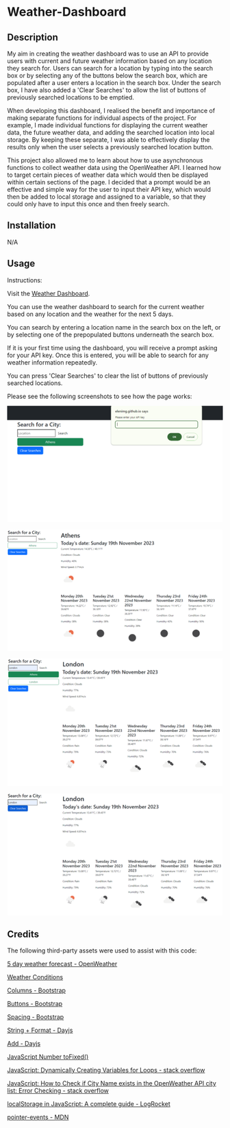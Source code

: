 # Weather-Dashboard

## Description

My aim in creating the weather dashboard was to use an API to provide users with current and future weather information based on any location they search for. Users can search for a location by typing into the search box or by selecting any of the buttons below the search box, which are populated after a user enters a location in the search box. Under the search box, I have also added a 'Clear Searches' to allow the list of buttons of previously searched locations to be emptied.

When developing this dashboard, I realised the benefit and importance of making separate functions for individual aspects of the project. For example, I made individual functions for displaying the current weather data, the future weather data, and adding the searched location into local storage. By keeping these separate, I was able to effectively display the results only when the user selects a previously searched location button.

This project also allowed me to learn about how to use asynchronous functions to collect weather data using the OpenWeather API. I learned how to target certain pieces of weather data which would then be displayed within certain sections of the page. I decided that a prompt would be an effective and simple way for the user to input their API key, which would then be added to local storage and assigned to a variable, so that they could only have to input this once and then freely search.

## Installation

N/A

## Usage

Instructions:

Visit the [Weather Dashboard](https://elenimg.github.io/Weather-Dashboard/).

You can use the weather dashboard to search for the current weather based on any location and the weather for the next 5 days. 

You can search by entering a location name in the search box on the left, or by selecting one of the prepopulated buttons underneath the search box. 

If it is your first time using the dashboard, you will receive a prompt asking for your API key. Once this is entered, you will be able to search for any weather information repeatedly.

You can press 'Clear Searches' to clear the list of buttons of previously searched locations.


Please see the following screenshots to see how the page works:

![Entering API Key](styles/images/Screenshot%201.png)

![Search for weather by clicking button](styles/images/Screenshot%202.png)

![Search for weather by inputting location name](styles/images/Screenshot%203.png)

![Clearing results](styles/images/Screenshot%204.png)



## Credits

The following third-party assets were used to assist with this code:

[5 day weather forecast - OpenWeather](https://openweathermap.org/forecast5)

[Weather Conditions](https://openweathermap.org/weather-conditions)

[Columns - Bootstrap](https://getbootstrap.com/docs/5.3/layout/columns/)

[Buttons - Bootstrap](https://getbootstrap.com/docs/5.3/components/buttons/)

[Spacing - Bootstrap](https://getbootstrap.com/docs/4.0/utilities/spacing/)

[String + Format - Dayjs](https://day.js.org/docs/en/parse/string-format)

[Add - Dayjs](https://day.js.org/docs/en/manipulate/add)

[JavaScript Number toFixed()](https://www.w3schools.com/jsref/jsref_tofixed.asp)

[JavaScript: Dynamically Creating Variables for Loops - stack overflow](https://stackoverflow.com/questions/6645067/javascript-dynamically-creating-variables-for-loops)

[JavaScript: How to Check if City Name exists in the OpenWeather API city list: Error Checking - stack overflow](https://stackoverflow.com/questions/63353240/javascript-how-to-check-if-city-name-exists-in-the-openweather-api-city-list-e)

[localStorage in JavaScript: A complete guide - LogRocket](https://blog.logrocket.com/localstorage-javascript-complete-guide/)

[pointer-events - MDN](https://developer.mozilla.org/en-US/docs/Web/CSS/pointer-events)